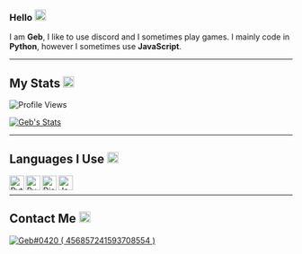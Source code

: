 ### Hello <img src= "https://cdn.discordapp.com/emojis/894174551821385740.png?size=80" alt='wave' width="20px">

I am **Geb**, I like to use discord and I sometimes play games. I mainly code in **Python**, however I sometimes use **JavaScript**.

---

## My Stats <img src= "https://cdn.discordapp.com/emojis/894175687878017055.png?size=80" alt='stats' width="20px">

![Profile Views](https://gpvc.arturio.dev/ItzGeb)

[![Geb's Stats](https://github-readme-stats.vercel.app/api?username=Geb420&show_icons=true&theme=dracula)](https://github.com/Geb420/github-readme-stats)

---

## Languages I Use <img src= "https://cdn.discordapp.com/emojis/894176437697908776.png?size=80" alt='typing' width="20px">

<div>
<img align="left" alt="Python" width="26px" src="https://i.imgur.com/ml09ccU.png"/>
<img align="left" alt="Py-Cord" width="26px" src="https://avatars.githubusercontent.com/u/89700626?v=4D"/>
<img align="left" alt="Discord.js" width="26px" src="https://cdn.discordapp.com/emojis/851461195554619442.png?v=1.png" />
<img align="left" alt="JavaScript" width="26px" src="https://i.imgur.com/3u1wzwE.png"/>                                                                                        ㅤ
</div>

---



## Contact Me <img src= "https://cdn.discordapp.com/emojis/894177209865076787.png?size=80" alt='project' width="20px">

<a href="https://discord.com/users/456857241593708554">
<img src="https://discord.c99.nl/widget/theme-1/456857241593708554.png" alt="Geb#0420 ( 456857241593708554 )"/>
</a>
